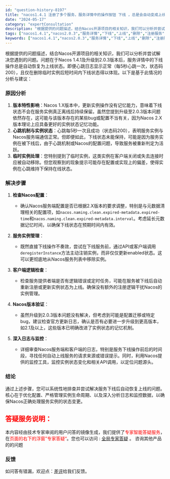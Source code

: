 ```yaml
---
id: "question-history-8197"
title: "nacos1.4.1 注册了多个服务，服务详情中的操作按钮 下线 ，总是会自动变成上线，手动点下线无用，需要删除注册服务，重新注册新的才可以.升级到2.0.3版本，任然会遇到相同的问题，排查心跳日志，心跳日志5s一次，状态都是200 ，但是只有在删除nacos 注册的临时实例的下一瞬，操作状态会变成 正常的“下线”，过一会又会变成 “上线” nacos-opensource"
date: "2024-05-17"
category: "expertConsultation"
description: "根据提供的问题描述，结合Nacos开源项目的相关知识，我们可以分析并尝试解决您遇到的问题。问题在于Nacos 1.4.1及升级到2.0.3版本后，服务详情中的下线操作总是自动恢复为上线状态。即便心跳日志显示正常（每5秒心跳一次，状态码200），且仅在删除临时实例后短时间内下线状态得以体现。以下是基于"
tags: ["nacos1.4.1","nacos2.0.3","服务详情","下线","上线","删除","注册服务","心跳日志","200","临时实例","正常"]
keywords: ["nacos1.4.1","nacos2.0.3","服务详情","下线","上线","删除","注册服务","心跳日志","200","临时实例","正常"]
---
```


根据提供的问题描述，结合Nacos开源项目的相关知识，我们可以分析并尝试解决您遇到的问题。问题在于Nacos 1.4.1及升级到2.0.3版本后，服务详情中的下线操作总是自动恢复为上线状态。即便心跳日志显示正常（每5秒心跳一次，状态码200），且仅在删除临时实例后短时间内下线状态得以体现。以下是基于此情况的分析与建议：

### 原因分析
1. **版本特性影响**：Nacos 1.X版本中，更新实例操作没有记忆能力，意味着下线状态不会在服务实例真正离线后持续保留。虽然您提到升级至2.0.3版本问题依然存在，这可能与该版本存在的某些bug或配置不当有关，因为Nacos 2.X版本理论上应具备更好的实例状态记忆功能。
2. **心跳机制与实例状态**：心跳每5秒一次且成功（状态码200），表明服务实例与Nacos服务端通信正常。但即便如此，下线状态未能保持，可能是因为服务实例在被下线后，由于心跳机制或Nacos的配置问题，导致服务被重新判定为活跃。
3. **临时实例处理**：您特别提到了临时实例，这类实例在客户端关闭或失去连接时应被自动移除。但您观察到的现象提示可能存在配置或实现上的偏差，使得实例在心跳维持下保持在线状态。

### 解决步骤
1. **检查Nacos配置**：
   - 确认Nacos服务端配置是否已根据2.X版本的要求调整，特别是与元数据清理相关的配置项，如`nacos.naming.clean.expired-metadata.expired-time`和`nacos.naming.clean.expired-metadata.interval`。考虑延长元数据记忆时间，以确保下线状态在预期时间内有效。
   
2. **服务实例管理**：
   - 既然直接下线操作不奏效，尝试在下线服务前，通过API或客户端调用`deregisterInstance`方法主动注销实例，而非仅仅更新enabled状态。这可以更彻底地从Nacos服务列表中移除实例。
   
3. **客户端逻辑检查**：
   - 检查服务提供者端是否有逻辑错误或定时任务，可能在服务被下线后自动重新注册或更新实例状态为上线。确保没有额外的注册逻辑干扰Nacos的实例管理。
   
4. **Nacos版本验证**：
   - 虽然升级到2.0.3版本问题没有解决，但考虑到可能是配置迁移或特定bug，建议检查官方更新日志，确认是否有必要进一步升级到更高版本，如2.1及以上，这些版本已明确改进了实例状态的记忆机制。

5. **深入日志与监控**：
   - 详细审查Nacos服务端和客户端的日志，特别是服务下线操作前后的时间段，寻找任何自动上线服务的请求来源或错误提示。同时，利用Nacos提供的监控工具，监控实例状态变化和相关API调用，以定位问题源头。

### 结论
通过上述步骤，您可以系统性地排查并尝试解决服务下线后自动恢复上线的问题。核心在于优化配置、严格管理实例生命周期、以及深入分析日志和监控数据，以确保Nacos正确处理服务实例的状态变更。
## <font color="#FF0000">答疑服务说明：</font> 

本内容经由技术专家审阅的用户问答的镜像生成，我们提供了<font color="#FF0000">专家智能答疑服务</font>，在<font color="#FF0000">页面的右下的浮窗”专家答疑“</font>。您也可以访问 : [全局专家答疑](https://opensource.alibaba.com/chatBot) 。 咨询其他产品的的问题

### 反馈
如问答有错漏，欢迎点：[差评](https://ai.nacos.io/user/feedbackByEnhancerGradePOJOID?enhancerGradePOJOId=13556)给我们反馈。
